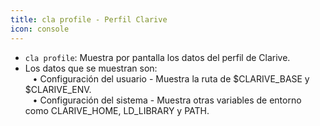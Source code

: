 ```yaml
---
title: cla profile - Perfil Clarive
icon: console
---
```

* `cla profile`: Muestra por pantalla los datos del perfil de Clarive.
* Los datos que se muestran son: <br />
&nbsp; &nbsp;• Configuración del usuario - Muestra la ruta de $CLARIVE_BASE y $CLARIVE_ENV. <br />
&nbsp; &nbsp;• Configuración del sistema - Muestra otras variables de entorno como CLARIVE_HOME, LD_LIBRARY y PATH.
